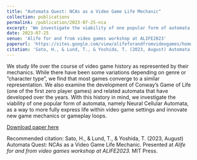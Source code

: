 ```yaml
---
title: "Automata Quest: NCAs as a Video Game Life Mechanic"
collection: publications
permalink: /publication/2023-07-25-nca
excerpt: 'We investigate the viability of one popular form of automata, namely Neural Cellular Automata, as a way to more fully express life within video game settings and innovate new game mechanics or gameplay loops.'
date: 2023-07-25
venue: 'Alife for and from video games workshop at ALIFE2023'
paperurl: 'https://sites.google.com/view/alifeforandfromvideogames/home-page'
citation: 'Sato, H., & Lund, T., & Yoshida, T. (2023, August) Automata Quest: NCAs as a Video Game Life Mechanic. Presented at <i>Alife for and from video games workshop at ALIFE2023.</i> MIT Press.'
---
```

We study life over the course of video game history as represented by their mechanics. While there have been some variations depending on genre or ”character type”, we find that most games converge to a similar representation. We also examine the development of Conway’s Game of Life (one of the first zero player games) and related automata that have developed over the years. With this history in mind, we investigate the viability of one popular form of automata, namely Neural Cellular Automata, as a way to more fully express life within video game settings and innovate new game mechanics or gameplay loops.

[Download paper here](https://drive.google.com/file/d/1wMZHpfIngpn70Jdb8Hrga70dOhxaTt8_/view)

Recommended citation: Sato, H., & Lund, T., & Yoshida, T. (2023, August) Automata Quest: NCAs as a Video Game Life Mechanic. Presented at <i>Alife for and from video games workshop at ALIFE2023.</i> MIT Press.